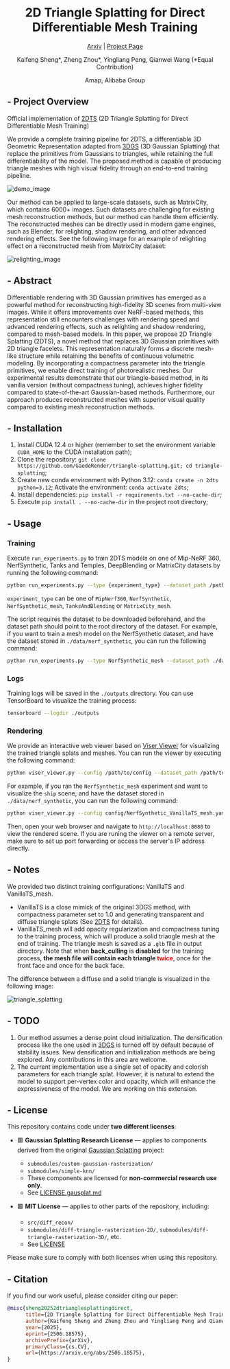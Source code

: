 <div align="center">

# 2D Triangle Splatting for Direct Differentiable Mesh Training

[Arxiv][1] | [Project Page][4]

Kaifeng Sheng*, Zheng Zhou*, Yingliang Peng, Qianwei Wang (*Equal Contribution)

Amap, Alibaba Group

</div>

## - Project Overview

Official implementation of [2DTS][1] (2D Triangle Splatting for Direct Differentiable Mesh Training)

We provide a complete training pipeline for 2DTS, a differentiable 3D Geometric Representation adapted from [3DGS][2] (3D Gaussian Splatting) that replace the primitives from Gaussians to triangles, while retaining the full differentiability of the model.
The proposed method is capable of producing triangle meshes with high visual fidelity through an end-to-end training pipeline.

![demo_image](./assets/demo_image.png)

Our method can be applied to large-scale datasets, such as MatrixCity, which contains 6000+ images. Such datasets are challenging for existing mesh reconstruction methods, but our method can handle them efficiently.
The reconstructed meshes can be directly used in modern game engines, such as Blender, for relighting, shadow rendering, and other advanced rendering effects. See the following image for an example of relighting effect on a reconstructed mesh from MatrixCity dataset:

![relighting_image](./assets/relighting_image.png)

## - Abstract

Differentiable rendering with 3D Gaussian primitives has emerged as a powerful method for reconstructing high-fidelity 3D scenes from multi-view images.
While it offers improvements over NeRF-based methods, this representation still encounters challenges with rendering speed and advanced rendering effects, such as relighting and shadow rendering, compared to mesh-based models.
In this paper, we propose 2D Triangle Splatting (2DTS), a novel method that replaces 3D Gaussian primitives with 2D triangle facelets.
This representation naturally forms a discrete mesh-like structure while retaining the benefits of continuous volumetric modeling.
By incorporating a compactness parameter into the triangle primitives, we enable direct training of photorealistic meshes.
Our experimental results demonstrate that our triangle-based method, in its vanilla version (without compactness tuning), achieves higher fidelity compared to state-of-the-art Gaussian-based methods.
Furthermore, our approach produces reconstructed meshes with superior visual quality compared to existing mesh reconstruction methods.

## - Installation

1. Install CUDA 12.4 or higher (remember to set the environment variable `CUDA_HOME` to the CUDA installation path);
2. Clone the repository: `git clone https://github.com/GaodeRender/triangle-splatting.git; cd triangle-splatting`;
3. Create new conda environment with Python 3.12: `conda create -n 2dts python=3.12`;
   Activate the environment: `conda activate 2dts`;
4. Install dependencies: `pip install -r requirements.txt --no-cache-dir`;
5. Execute `pip install . --no-cache-dir` in the project root directory;


## - Usage
### Training
Execute `run_experiments.py` to train 2DTS models on one of Mip-NeRF 360, NerfSynthetic, Tanks and Temples, DeepBlending or MatrixCity datasets by running the following command: 
```bash
python run_experiments.py --type {experiment_type} --dataset_path /path/to/dataset --num_workers 0
```
`experiment_type` can be one of `MipNerf360`, `NerfSynthetic`, `NerfSynthetic_mesh`, `TanksAndBlending` or `MatrixCity_mesh`.

The script requires the dataset to be downloaded beforehand, and the dataset path should point to the root directory of the dataset.
For example, if you want to train a mesh model on the NerfSynthetic dataset, and have the dataset stored in `./data/nerf_synthetic`, you can run the following command:
```bash
python run_experiments.py --type NerfSynthetic_mesh --dataset_path ./data/nerf_synthetic --num_workers 0
```

### Logs
Training logs will be saved in the `./outputs` directory. You can use TensorBoard to visualize the training process:
```bash
tensorboard --logdir ./outputs
```

### Rendering
We provide an interactive web viewer based on [Viser Viewer][3] for visualizing the trained triangle splats and meshes.
You can run the viewer by executing the following command:
```bash
python viser_viewer.py --config /path/to/config --dataset_path /path/to/dataset --scene {scene_name}
```
For example, if you ran the `NerfSynthetic_mesh` experiment and want to visualize the `ship` scene, and have the dataset stored in `./data/nerf_synthetic`, you can run the following command:
```bash
python viser_viewer.py --config config/NerfSynthetic_VanillaTS_mesh.yaml --dataset_path ./data/nerf_synthetic --scene ship
```

Then, open your web browser and navigate to `http://localhost:8080` to view the rendered scene. If you are runing the viewer on a remote server, make sure to set up port forwarding or access the server's IP address directly.

## - Notes
We provided two distinct training configurations: VanillaTS and VanillaTS_mesh.
- VanillaTS is a close mimick of the original 3DGS method, with compactness parameter set to 1.0 and generating transparent and diffuse triangle splats (See [2DTS][1] for details).
- VanillaTS_mesh will add opacity regularization and compactness tuning to the training process, which will produce a solid triangle mesh at the end of training. The triangle mesh is saved as a `.glb` file in output directory. Note that when **back_culling** is **disabled** for the training process, **the mesh file will contain each triangle <span style="color:red">twice</span>**, once for the front face and once for the back face.

The difference between a diffuse and a solid triangle is visualized in the following image:

![triangle_splatting](./assets/triangle_splatting.png) 

## - TODO

1. Our method assumes a dense point cloud initialization. The densification process like the one used in [3DGS][2] is turned off by default because of stability issues. New densification and initialization methods are being explored. Any contributions in this area are welcome.
2. The current implementation use a single set of opacity and color/sh parameters for each triangle splat. However, it is natural to extend the model to support per-vertex color and opacity, which will enhance the expressiveness of the model. We are working on this extension.

## - License

This repository contains code under **two different licenses**:

- 🟥 **Gaussian Splatting Research License** — applies to components derived from the original [Gaussian Splatting][2] project:
  - `submodules/custom-gaussian-rasterization/`
  - `submodules/simple-knn/`
  - These components are licensed for **non-commercial research use only**.
  - See [LICENSE.gausplat.md](./LICENSE.gausplat.md)

- 🟩 **MIT License** — applies to other parts of the repository, including:
  - `src/diff_recon/`
  - `submodules/diff-triangle-rasterization-2D/`, `submodules/diff-triangle-rasterization-3D/`, etc.
  - See [LICENSE](./LICENSE)

Please make sure to comply with both licenses when using this repository.

## - Citation

If you find our work useful, please consider citing our paper:
```bibtex
@misc{sheng20252dtrianglesplattingdirect,
      title={2D Triangle Splatting for Direct Differentiable Mesh Training}, 
      author={Kaifeng Sheng and Zheng Zhou and Yingliang Peng and Qianwei Wang},
      year={2025},
      eprint={2506.18575},
      archivePrefix={arXiv},
      primaryClass={cs.CV},
      url={https://arxiv.org/abs/2506.18575}, 
}
```

<!-- Reference -->
[1]: https://arxiv.org/abs/2506.18575
[2]: https://repo-sam.inria.fr/fungraph/3d-gaussian-splatting/
[3]: https://github.com/nerfstudio-project/viser
[4]: https://gaoderender.github.io/triangle-splatting/